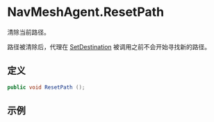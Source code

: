# NavMeshAgent.ResetPath

清除当前路径。

路径被清除后，代理在 [SetDestination](./SetDestination.md) 被调用之前不会开始寻找新的路径。

## 定义

```csharp
public void ResetPath ();
```

## 示例
